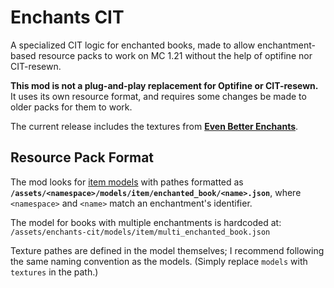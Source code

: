 # Enchants CIT
A specialized CIT logic for enchanted books, made to allow enchantment-based resource packs to work on MC 1.21 without the help of optifine nor CIT-resewn.

**This mod is not a plug-and-play replacement for Optifine or CIT-resewn.**
It uses its own resource format, and requires some changes be made to older packs for them to work.

The current release includes the textures from [**Even Better Enchants**](https://modrinth.com/resourcepack/even-better-enchants).

## Resource Pack Format

The mod looks for [item models](https://minecraft.wiki/w/Model#Item_models) with pathes formatted as  
**`/assets/<namespace>/models/item/enchanted_book/<name>.json`**, where `<namespace>` and `<name>` match an enchantment's identifier.

The model for books with multiple enchantments is hardcoded at:  
`/assets/enchants-cit/models/item/multi_enchanted_book.json`

Texture pathes are defined in the model themselves; I recommend following the same naming convention as the models. (Simply replace `models` with `textures` in the path.)
